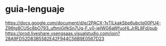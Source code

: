 # guia-lenguaje
https://docs.google.com/document/d/e/2PACX-1vTlLkakSbp6ubcIq00PU4-Z96tg8CUSc8bO793_uftmiGjfkSn7Ug-F_y0-ieIWG6aWfuoHLJrRL8Fd/pub
https://prod.liveshare.vsengsaas.visualstudio.com/join?28A9FD52D83B5582E42F944C56B9E0567D23
